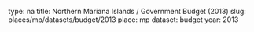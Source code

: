 type: na
title: Northern Mariana Islands / Government Budget (2013)
slug: places/mp/datasets/budget/2013
place: mp
dataset: budget
year: 2013
